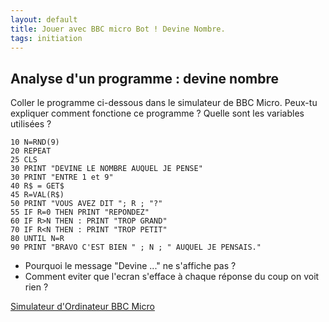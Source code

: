 ```yaml
---
layout: default
title: Jouer avec BBC micro Bot ! Devine Nombre.
tags: initiation
---
```

## Analyse d'un programme : devine nombre

Coller le programme ci-dessous dans le simulateur de BBC Micro. Peux-tu expliquer comment fonctione ce programme ? Quelle sont les variables utilisées ?

```basic
10 N=RND(9)
20 REPEAT 
25 CLS
30 PRINT "DEVINE LE NOMBRE AUQUEL JE PENSE"
30 PRINT "ENTRE 1 et 9"
40 R$ = GET$
45 R=VAL(R$)
50 PRINT "VOUS AVEZ DIT "; R ; "?"
55 IF R=0 THEN PRINT "REPONDEZ"
60 IF R>N THEN : PRINT "TROP GRAND"
70 IF R<N THEN : PRINT "TROP PETIT"
80 UNTIL N=R
90 PRINT "BRAVO C'EST BIEN " ; N ; " AUQUEL JE PENSAIS."
```

* Pourquoi le message "Devine ..." ne s'affiche pas ?
* Comment eviter que l'ecran s'efface à chaque réponse du coup on voit rien ?


[Simulateur d'Ordinateur BBC Micro](https://bbc.godbolt.org/)
